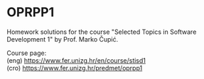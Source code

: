 # OPRPP1

Homework solutions for the course "Selected Topics in Software Development 1" by Prof. Marko Čupić. <br/>

Course page: <br/>
(eng) https://www.fer.unizg.hr/en/course/stisd1 <br/>
(cro) https://www.fer.unizg.hr/predmet/oprpp1 
